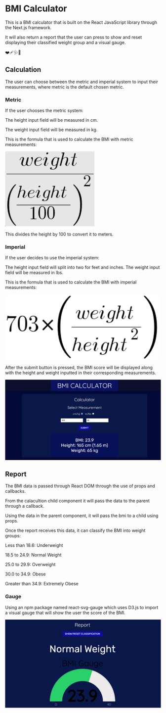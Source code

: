# BMI Calculator
This is a BMI calculator that is built on the React JavaScript library through the Next.js framework.

It will also return a report that the user can press to show and reset displaying their classified weight group and a visual gauge.

❤️‍🩹🩺🏥

## Calculation
The user can choose between the metric and imperial system to input their measurements, where metric is the default chosen metric.

### Metric
If the user chooses the metric system:

The height input field will be measured in cm.

The weight input field will be measured in kg.

This is the formula that is used to calculate the BMI with metric measurements:

![image](/resources/metric_bmi.png)

This divides the height by 100 to convert it to meters.

### Imperial
If the user decides to use the imperial system:

The height input field will split into two for feet and inches.
The weight input field will be measured in lbs.

This is the formula that is used to calculate the BMI with imperial measurements:

![image](/resources/imperial_bmi.png)

After the submit button is pressed, the BMI score will be displayed along with the height and weight inputted in their corresponding measurements.

![image](/resources/calculator.png)

## Report
The BMI data is passed through React DOM through the use of props and callbacks.

From the calacultion child component it will pass the data to the parent through a callback.

Using the data in the parent component, it will pass the bmi to a child using props.

Once the report receives this data, it can classify the BMI into weight groups: <br/>

Less than 18.6: Underweight

18.5 to 24.9: Normal Weight

25.0 to 29.9: Overweight

30.0 to 34.9: Obese

Greater than 34.9: Extremely Obese

### Gauge
Using an npm package named react-svg-gauge which uses D3.js to import a visual gauge that will show the user the score of the BMI. 

![image](/resources/report.png)
